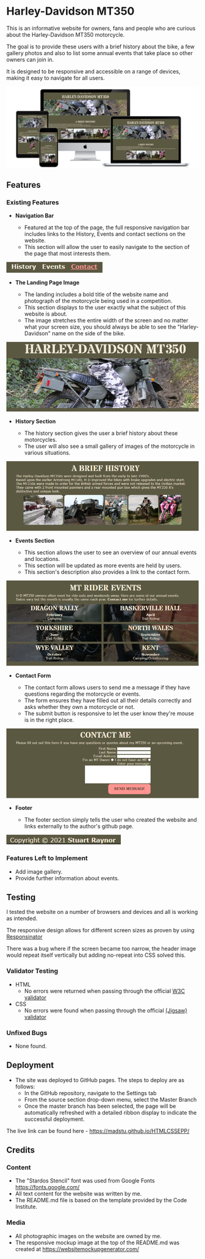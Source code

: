 # Harley-Davidson MT350

This is an informative website for owners, fans and people who are curious about the Harley-Davidson MT350 motorcycle. 

The goal is to provide these users with a brief history about the bike, a few  gallery photos and also to list some annual events that take place so other owners can join in.

It is designed to be responsive and accessible on a range of devices, making it easy to navigate for all users.

![Responsive Mockup](https://raw.githubusercontent.com/MadStu/HTMLCSSEPP/main/assets/images/responsive-website-mockup.png)

## Features 

### Existing Features

- __Navigation Bar__

  - Featured at the top of the page, the full responsive navigation bar includes links to the History, Events and contact sections on the website.
  - This section will allow the user to easily navigate to the section of the page that most interests them. 

![Nav Bar](https://raw.githubusercontent.com/MadStu/HTMLCSSEPP/main/assets/images/nav-bar.png)

- __The Landing Page Image__

  - The landing includes a bold title of the website name and photograph of the motorcycle being used in a competition.
  - This section displays to the user exactly what the subject of this website is about.
  - The image stretches the entire width of the screen and no matter what your screen size, you should always be able to see the "Harley-Davidson" name on the side of the bike.

![Landing Page](https://raw.githubusercontent.com/MadStu/HTMLCSSEPP/main/assets/images/landing-image.png)

- __History Section__

  - The history section gives the user a brief history about these motorcycles.
  - The user will also see a small gallery of images of the motorcycle in various situations.

![History Section](https://raw.githubusercontent.com/MadStu/HTMLCSSEPP/main/assets/images/history-image.png)

- __Events Section__

  - This section allows the user to see an overview of our annual events and locations.
  - This section will be updated as more events are held by users.
  - This section's description also provides a link to the contact form.

![Events Section](https://raw.githubusercontent.com/MadStu/HTMLCSSEPP/main/assets/images/events-image.png)

- __Contact Form__ 

  - The contact form allows users to send me a message if they have questions regarding the motorcycle or events. 
  - The form ensures they have filled out all their details correctly and asks whether they own a motorcycle or not.
  - The submit button is responsive to let the user know they're mouse is in the right place.

![Contact Form](https://raw.githubusercontent.com/MadStu/HTMLCSSEPP/main/assets/images/contact-image.png)

- __Footer__

  - The footer section simply tells the user who created the website and links externally to the author's github page.

![Footer](https://raw.githubusercontent.com/MadStu/HTMLCSSEPP/main/assets/images/footer-image.png)

### Features Left to Implement

- Add image gallery.
- Provide further information about events.

## Testing 

I tested the website on a number of browsers and devices and all is working as intended.

The responsive design allows for different screen sizes as proven by using [Responsinator](https://www.responsinator.com/?url=https%3A%2F%2Fmadstu.github.io%2FHTMLCSSEPP%2F)

There was a bug where if the screen became too narrow, the header image would repeat itself vertically but adding no-repeat into CSS solved this.

### Validator Testing 

- HTML
  - No errors were returned when passing through the official [W3C validator](https://validator.w3.org/nu/?doc=https%3A%2F%2Fmadstu.github.io%2FHTMLCSSEPP%2F)
- CSS
  - No errors were found when passing through the official [(Jigsaw) validator](https://jigsaw.w3.org/css-validator/validator?uri=https%3A%2F%2Fmadstu.github.io%2FHTMLCSSEPP%2F&profile=css3svg&usermedium=all&warning=1&vextwarning=&lang=en)

### Unfixed Bugs

- None found.

## Deployment

- The site was deployed to GitHub pages. The steps to deploy are as follows: 
  - In the GitHub repository, navigate to the Settings tab 
  - From the source section drop-down menu, select the Master Branch
  - Once the master branch has been selected, the page will be automatically refreshed with a detailed ribbon display to indicate the successful deployment. 

The live link can be found here - https://madstu.github.io/HTMLCSSEPP/


## Credits 

### Content 

- The "Stardos Stencil" font was used from Google Fonts https://fonts.google.com/
- All text content for the website was written by me.
- The README.md file is based on the template provided by the Code Institute.

### Media

- All photographic images on the website are owned by me.
- The responsive mockup image at the top of the README.md was created at https://websitemockupgenerator.com/
